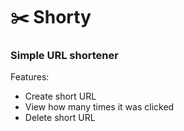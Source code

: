 # ✂️ Shorty


### Simple URL shortener


Features:
- Create short URL
- View how many times it was clicked
- Delete short URL